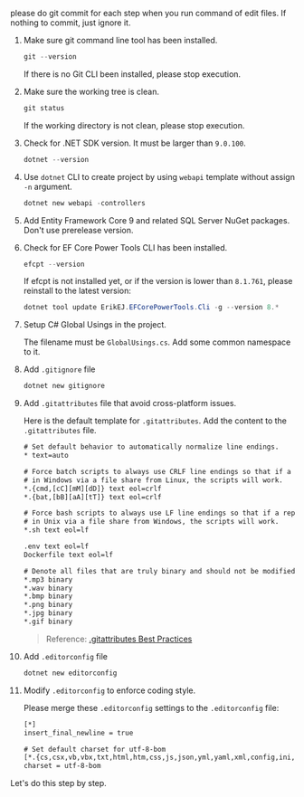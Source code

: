 please do git commit for each step when you run command of edit files. If nothing to commit, just ignore it.

1. Make sure git command line tool has been installed.

    ```ps1
    git --version
    ```

    If there is no Git CLI been installed, please stop execution.

2. Make sure the working tree is clean.

    ```ps1
    git status
    ```

    If the working directory is not clean, please stop execution.

3. Check for .NET SDK version. It must be larger than `9.0.100`.

    ```ps1
    dotnet --version
    ```

4. Use `dotnet` CLI to create project by using `webapi` template without assign `-n` argument.

    ```ps1
    dotnet new webapi -controllers
    ```

5. Add Entity Framework Core 9 and related SQL Server NuGet packages. Don't use prerelease version.

6. Check for EF Core Power Tools CLI has been installed.

    ```ps1
    efcpt --version
    ```

    If efcpt is not installed yet, or if the version is lower than `8.1.761`, please reinstall to the latest version:

    ```ps1
    dotnet tool update ErikEJ.EFCorePowerTools.Cli -g --version 8.*
    ```

7. Setup C# Global Usings in the project.

    The filename must be `GlobalUsings.cs`. Add some common namespace to it.

8. Add `.gitignore` file

    ```ps1
    dotnet new gitignore
    ```

9. Add `.gitattributes` file that avoid cross-platform issues.

    Here is the default template for `.gitattributes`. Add the content to the `.gitattributes` file.

    ```txt
    # Set default behavior to automatically normalize line endings.
    * text=auto

    # Force batch scripts to always use CRLF line endings so that if a repo is accessed
    # in Windows via a file share from Linux, the scripts will work.
    *.{cmd,[cC][mM][dD]} text eol=crlf
    *.{bat,[bB][aA][tT]} text eol=crlf

    # Force bash scripts to always use LF line endings so that if a repo is accessed
    # in Unix via a file share from Windows, the scripts will work.
    *.sh text eol=lf
    
    .env text eol=lf
    Dockerfile text eol=lf

    # Denote all files that are truly binary and should not be modified.
    *.mp3 binary
    *.wav binary
    *.bmp binary
    *.png binary
    *.jpg binary
    *.gif binary
    ```

    > Reference: [.gitattributes Best Practices](https://rehansaeed.com/gitattributes-best-practices/)

10. Add `.editorconfig` file

    ```ps1
    dotnet new editorconfig
    ```

11. Modify `.editorconfig` to enforce coding style.

    Please merge these `.editorconfig` settings to the `.editorconfig` file:

    ```txt
    [*]
    insert_final_newline = true
    
    # Set default charset for utf-8-bom
    [*.{cs,csx,vb,vbx,txt,html,htm,css,js,json,yml,yaml,xml,config,ini,sh,ps1,psm1,psd1,ps1xml,psrc1xml,csproj,sln,gitignore,gitattributes,editorconfig,md,markdown,txt,asciidoc,adoc,asc,asciidoc,txt,ipynb,py}]
    charset = utf-8-bom
    ```

Let's do this step by step.
